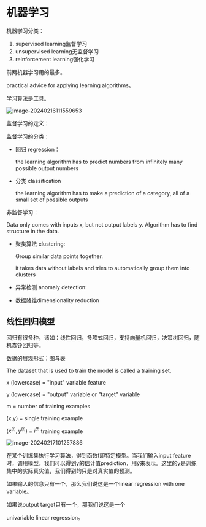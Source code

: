# 机器学习

机器学习分类：

1. supervised learning监督学习
2. unsupervised learning无监督学习
3. reinforcement learning强化学习

前两机器学习用的最多。

practical advice for applying learning algorithms。

学习算法是工具。 

![image-20240216111559653](C:\Users\lenovo\AppData\Roaming\Typora\typora-user-images\image-20240216111559653.png)

监督学习的定义：



监督学习的分类：

- 回归 regression：

  the learning algorithm has to predict numbers from infinitely many possible output numbers

- 分类 classification

  the learning algorithm has to make a prediction of a  category, all of a small set of possible outputs 

非监督学习：

Data only comes with inputs x, but not output labels y. Algorithm has to find structure in the data.

- 聚类算法 clustering:

  Group similar data points together.

  it takes data without labels and tries to automatically group them into clusters

- 异常检测 anomaly detection:

- 数据降维dimensionality reduction







## 线性回归模型

回归有很多种，诸如：线性回归，多项式回归，支持向量机回归，决策树回归，随机森铃回归等。

数据的展现形式：图与表

The dataset that is used to train the model is called a training set.

x (lowercase) = "input" variable feature

y (lowercase) = "output" variable or "target" variable

m = number of training examples

(x,y) = single training example

$(x^{(i)},y^{(i)})$ = $i^{th}$ training example

![image-20240217101257886](C:\Users\lenovo\AppData\Roaming\Typora\typora-user-images\image-20240217101257886.png)

在某个训练集执行学习算法，得到函数f即特定模型。当我们输入input feature时，调用模型，我们可以得到y的估计值prediction，用$\hat{y}$来表示。这里的y是训练集中的实际真实值，我们得到的只是对真实值的预测。

如果输入的信息只有一个，那么我们说这是一个linear regression with one variable。

如果说output target只有一个，那我们说这是一个

univariable linear regression。